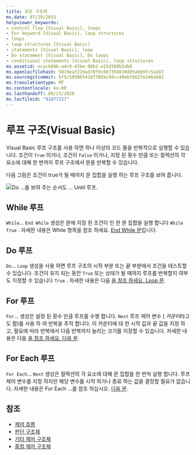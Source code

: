 ```yaml
---
title: 루프 구조체
ms.date: 07/20/2015
helpviewer_keywords:
- control flow [Visual Basic], loops
- For keyword [Visual Basic], loop structures
- loops
- loop structures [Visual Basic]
- statements [Visual Basic], loop
- Do statement [Visual Basic], Do loops
- conditional statements [Visual Basic], loop structures
ms.assetid: ecacb09b-a4c9-42be-98b2-a15d368b5db8
ms.openlocfilehash: 5019eaf219ad70f9c667356636d05ab69fc5a187
ms.sourcegitcommit: bf5c5850654187705bc94cc40ebfb62fe346ab02
ms.translationtype: MT
ms.contentlocale: ko-KR
ms.lasthandoff: 09/23/2020
ms.locfileid: "91077217"
---
```

# <a name="loop-structures-visual-basic"></a>루프 구조(Visual Basic)

Visual Basic 루프 구조를 사용 하면 하나 이상의 코드 줄을 반복적으로 실행할 수 있습니다. 조건이 `True` 이거나, 조건이 `False` 이거나, 지정 된 횟수 만큼 또는 컬렉션의 각 요소에 대해 한 번까지 루프 구조에서 문을 반복할 수 있습니다.  
  
 다음 그림은 조건이 true가 될 때까지 문 집합을 실행 하는 루프 구조를 보여 줍니다.  
  
 ![Do ...를 보여 주는 순서도 ... Until 루프.](./media/loop-structures/do-until-loop-true-condition.gif)  
  
## <a name="while-loops"></a>While 루프  

 `While`... `End While` 생성은 문에 지정 된 조건이 인 한 문 집합을 실행 합니다 `While` `True` . 자세한 내용은 While 항목을 참조 하세요. [ End While 문](../../../language-reference/statements/while-end-while-statement.md)입니다.  
  
## <a name="do-loops"></a>Do 루프  

 `Do`... `Loop` 생성을 사용 하면 루프 구조의 시작 부분 또는 끝 부분에서 조건을 테스트할 수 있습니다. 조건이 유지 되는 동안 `True` 또는 상태가 될 때까지 루프를 반복할지 여부도 지정할 수 있습니다 `True` . 자세한 내용은 다음 [을 참조 하세요. Loop 문](../../../language-reference/statements/do-loop-statement.md).  
  
## <a name="for-loops"></a>For 루프  

 `For`... 생성은 설정 된 횟수 만큼 루프를 수행 합니다. `Next` 루프 제어 변수 ( *카운터*라고도 함)를 사용 하 여 반복을 추적 합니다. 이 카운터에 대 한 시작 값과 끝 값을 지정 하 고, 필요에 따라 반복에서 다음 반복까지 늘리는 크기를 지정할 수 있습니다. 자세한 내용은 다음 [을 참조 하세요. 다음 문](../../../language-reference/statements/for-next-statement.md).  
  
## <a name="for-each-loops"></a>For Each 루프  

 `For Each`... `Next` 생성은 컬렉션의 각 요소에 대해 문 집합을 한 번씩 실행 합니다. 루프 제어 변수를 지정 하지만 해당 변수를 시작 하거나 종료 하는 값을 결정할 필요가 없습니다. 자세한 내용은 For Each ...를 참조 하십시오. [ 다음 문](../../../language-reference/statements/for-each-next-statement.md).  
  
## <a name="see-also"></a>참조

- [제어 흐름](index.md)
- [판단 구조체](decision-structures.md)
- [기타 제어 구조체](other-control-structures.md)
- [중첩 제어 구조체](nested-control-structures.md)
